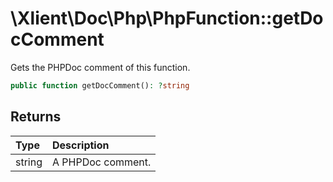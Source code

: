 # \\Xlient\\Doc\\Php\\PhpFunction::getDocComment

Gets the PHPDoc comment of this function.

```php
public function getDocComment(): ?string
```

## Returns

| Type | Description |
| :--- | :--- |
| string | A PHPDoc comment. |